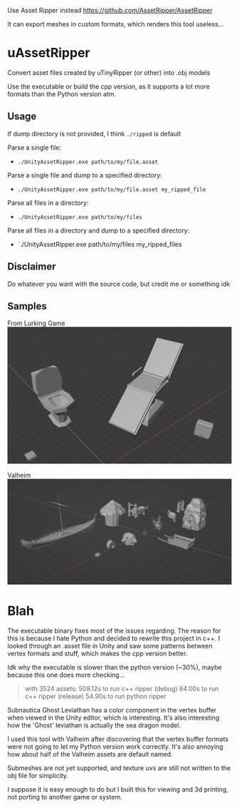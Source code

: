 Use Asset Ripper instead https://github.com/AssetRipper/AssetRipper

It can export meshes in custom formats, which renders this tool useless...

# uAssetRipper
Convert asset files created by uTinyRipper (or other) into .obj models

Use the executable or build the cpp version, as it supports a lot more formats than the Python version atm.

## Usage
If dump directory is not provided, I think `./ripped` is default

Parse a single file:
- `./UnityAssetRipper.exe path/to/my/file.asset`

Parse a single file and dump to a specified directory:
- `./UnityAssetRipper.exe path/to/my/file.asset my_ripped_file`

Parse all files in a directory:
- `./UnityAssetRipper.exe path/to/my/files`

Parse all files in a directory and dump to a specified directory:
- `./UnityAssetRipper.exe path/to/my/files my_ripped_files

## Disclaimer
Do whatever you want with the source code, but credit me or something idk

## Samples
From Lurking Game
![alt text](lurking-splash.PNG?raw=true "Title")

Valheim
![alt text](valheim-splash.PNG?raw=true "Title")

# Blah
The executable binary fixes most of the issues regarding. The reason for this is because I hate Python and decided to rewrite this project in c++. I looked through an .asset file in Unity and saw some patterns between vertex formats and stuff, which makes the cpp version better.

Idk why the executable is slower than the python version (~30%), maybe because this one does more checking...

> with 3524 assets:
> 	509.12s to run c++ ripper (debug)
> 	 84.00s to run c++ ripper (release)
> 	 54.90s to run python ripper

Subnautica Ghost Leviathan has a color component in the vertex buffer when viewed in the Unity editor, which is interesting. It's also interesting how the 'Ghost' leviathan is actually the sea dragon model.

I used this tool with Valheim after discovering that the vertex buffer formats were not going to let my Python version work correctly. It's also annoying how about half of the Valheim assets are default named. 

Submeshes are not *yet* supported, and texture uvs are still not written to the obj file for simplicity. 

I suppose it is easy enough to do but I built this for viewing and 3d printing, not porting to another game or system.
